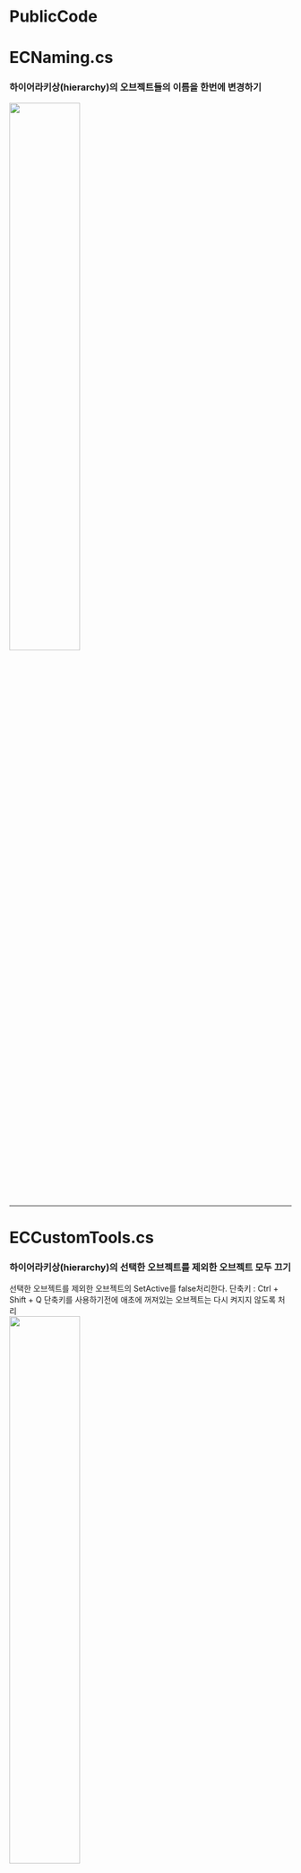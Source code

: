 # PublicCode

# ECNaming.cs
### 하이어라키상(hierarchy)의 오브젝트들의 이름을 한번에 변경하기
<img width="50%" src="https://user-images.githubusercontent.com/49916333/146865108-92d4eaae-6c7c-4844-bef4-2652fbdf2057.gif"/>

***
# ECCustomTools.cs
### 하이어라키상(hierarchy)의 선택한 오브젝트를 제외한 오브젝트 모두 끄기
선택한 오브젝트를 제외한 오브젝트의 SetActive를 false처리한다.   단축키 : Ctrl + Shift + Q
단축키를 사용하기전에 애초에 꺼져있는 오브젝트는 다시 켜지지 않도록 처리  
<img width="50%" src="https://user-images.githubusercontent.com/49916333/146863401-c1329bb1-5f78-41f6-abaa-91b951869bb1.gif"/>
<img width="50%" src="https://user-images.githubusercontent.com/49916333/146863416-fee22c37-0354-45a4-bb57-f65c5ba38504.gif"/>

* 블로그 <https://funfunhanblog.tistory.com/403>
